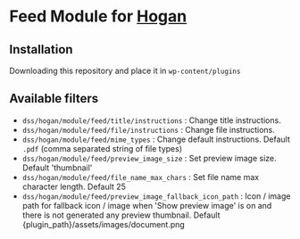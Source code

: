 # Feed Module for [Hogan](https://github.com/dekodeinteraktiv/hogan-core)

## Installation
Downloading this repository and place it in `wp-content/plugins`

## Available filters
- `dss/hogan/module/feed/title/instructions` : Change title instructions.
- `dss/hogan/module/feed/file/instructions` : Change file instructions.
- `dss/hogan/module/feed/mime_types` : Change default instructions. Default `.pdf` (comma separated string of file types)
- `dss/hogan/module/feed/preview_image_size` : Set preview image size. Default 'thumbnail'
- `dss/hogan/module/feed/file_name_max_chars` : Set file name max character length. Default 25
- `dss/hogan/module/feed/preview_image_fallback_icon_path` : Icon / image path for fallback icon / image when 'Show preview image' is on and there is not generated any preview thumbnail. Default {plugin_path}/assets/images/document.png